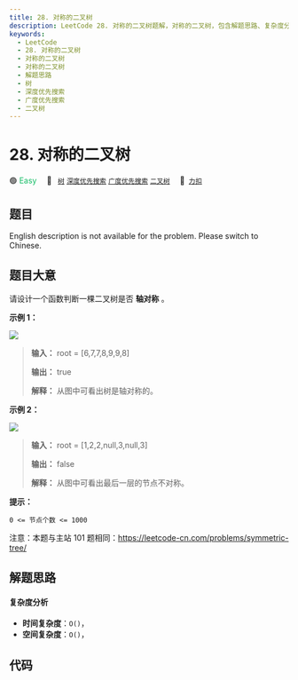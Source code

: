```yaml
---
title: 28. 对称的二叉树
description: LeetCode 28. 对称的二叉树题解，对称的二叉树，包含解题思路、复杂度分析以及完整的 JavaScript 代码实现。
keywords:
  - LeetCode
  - 28. 对称的二叉树
  - 对称的二叉树
  - 对称的二叉树
  - 解题思路
  - 树
  - 深度优先搜索
  - 广度优先搜索
  - 二叉树
---
```


# 28. 对称的二叉树

🟢 <font color=#15bd66>Easy</font>&emsp; 🔖&ensp; [`树`](/tag/tree.md) [`深度优先搜索`](/tag/depth-first-search.md) [`广度优先搜索`](/tag/breadth-first-search.md) [`二叉树`](/tag/binary-tree.md)&emsp; 🔗&ensp;[`力扣`](https://leetcode.cn/problems/dui-cheng-de-er-cha-shu-lcof)

## 题目

English description is not available for the problem. Please switch to
Chinese.


## 题目大意

请设计一个函数判断一棵二叉树是否 **轴对称** 。



**示例 1：**

![](https://pic.leetcode.cn/1694689008-JaaRdV-%E8%BD%B4%E5%AF%B9%E7%A7%B0%E4%BA%8C%E5%8F%89%E6%A0%911.png)

> 
> 
> 
> 
> 
> **输入：** root = [6,7,7,8,9,9,8]
> 
> **输出：** true
> 
> **解释：** 从图中可看出树是轴对称的。

**示例 2：**

![](https://pic.leetcode.cn/1694689054-vENzHe-%E8%BD%B4%E5%AF%B9%E7%A7%B0%E4%BA%8C%E5%8F%89%E6%A0%912.png)

> 
> 
> 
> 
> 
> **输入：** root = [1,2,2,null,3,null,3]
> 
> **输出：** false
> 
> **解释：** 从图中可看出最后一层的节点不对称。



**提示：**

`0 <= 节点个数 <= 1000`

注意：本题与主站 101 题相同：<https://leetcode-cn.com/problems/symmetric-tree/>




## 解题思路

#### 复杂度分析

- **时间复杂度**：`O()`，
- **空间复杂度**：`O()`，

## 代码

```javascript

```
